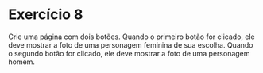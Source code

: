 # Exercício 8

Crie uma página com dois botões. Quando o primeiro botão for clicado, ele deve mostrar a foto de uma personagem feminina de sua escolha. Quando o segundo botão for clicado, ele deve mostrar a foto de uma personagem homem.
